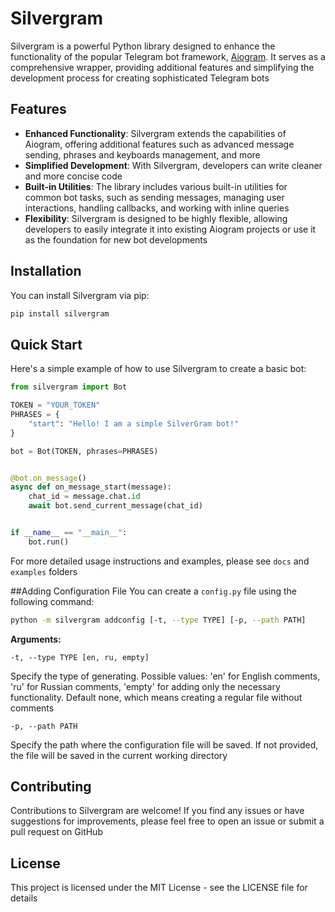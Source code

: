 # Silvergram

Silvergram is a powerful Python library designed to enhance the functionality of the popular Telegram bot framework, [Aiogram](https://github.com/aiogram/aiogram). It serves as a comprehensive wrapper, providing additional features and simplifying the development process for creating sophisticated Telegram bots

## Features

- **Enhanced Functionality**: Silvergram extends the capabilities of Aiogram, offering additional features such as advanced message sending, phrases and keyboards management, and more
- **Simplified Development**: With Silvergram, developers can write cleaner and more concise code
- **Built-in Utilities**: The library includes various built-in utilities for common bot tasks, such as sending messages, managing user interactions, handling callbacks, and working with inline queries
- **Flexibility**: Silvergram is designed to be highly flexible, allowing developers to easily integrate it into existing Aiogram projects or use it as the foundation for new bot developments

## Installation

You can install Silvergram via pip:

```bash
pip install silvergram
```

## Quick Start

Here's a simple example of how to use Silvergram to create a basic bot:

```python
from silvergram import Bot

TOKEN = "YOUR_TOKEN"
PHRASES = {
    "start": "Hello! I am a simple SilverGram bot!"
}

bot = Bot(TOKEN, phrases=PHRASES)


@bot.on_message()
async def on_message_start(message):
    chat_id = message.chat.id
    await bot.send_current_message(chat_id)


if __name__ == "__main__":
    bot.run()
```

For more detailed usage instructions and examples, please see `docs` and `examples` folders

##Adding Configuration File
You can create a `config.py` file using the following command:

```bash
python -m silvergram addconfig [-t, --type TYPE] [-p, --path PATH]
```

**Arguments:**

`-t, --type TYPE [en, ru, empty]`

Specify the type of generating. Possible values: 'en' for English comments, 'ru' for Russian comments, 'empty' for adding only the necessary functionality. Default none, which means creating a regular file without comments

`-p, --path PATH`

Specify the path where the configuration file will be saved. If not provided, the file will be saved in the current working directory
## Contributing

Contributions to Silvergram are welcome! If you find any issues or have suggestions for improvements, please feel free to open an issue or submit a pull request on GitHub

## License
This project is licensed under the MIT License - see the LICENSE file for details